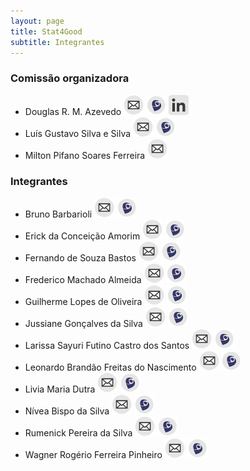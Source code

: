 ```yaml
---
layout: page
title: Stat4Good
subtitle: Integrantes
---
```


### Comissão organizadora

- Douglas R. M. Azevedo [![mail](/img/icons/email-icon-mini.png "E-mail")](douglasrm.azevedo@gmail.com) [![lattes](/img/icons/lattes-icon-mini.png "Currículo lattes")](http://buscatextual.cnpq.br/buscatextual/visualizacv.do?id=K4306628E6) [![linkedin](/img/icons/linkedin-icon-mini.png "Linkedin")](https://www.linkedin.com/in/douglas-r-mesquita-azevedo-aa83a182?authType=NAME_SEARCH&authToken=fbze&locale=pt_BR&trk=tyah&trkInfo=clickedVertical%3Amynetwork%2CclickedEntityId%3A293583584%2CauthType%3ANAME_SEARCH%2Cidx%3A1-1-1%2CtarId%3A1467572715518%2Ctas%3Adou)
- Luís Gustavo Silva e Silva [![mail](/img/icons/email-icon-mini.png "E-mail")](lgsilvaesilva@gmail.com) [![lattes](/img/icons/lattes-icon-mini.png "Currículo lattes")](http://buscatextual.cnpq.br/buscatextual/visualizacv.do?id=K4323569E0)
- Milton Pifano Soares Ferreira [![mail](/img/icons/email-icon-mini.png "E-mail")](milton.pifanos@gmail.com) 

### Integrantes

- Bruno Barbarioli [![mail](/img/icons/email-icon-mini.png "E-mail")](bbarbarioli@hotmail.com) [![lattes](/img/icons/lattes-icon-mini.png "Currículo lattes")](http://buscatextual.cnpq.br/buscatextual/visualizacv.do?id=K4470206U6)
- Erick da Conceição Amorim [![mail](/img/icons/email-icon-mini.png "E-mail")](erick.ufpa@gmail.com) [![lattes](/img/icons/lattes-icon-mini.png "Currículo lattes")](http://buscatextual.cnpq.br/buscatextual/visualizacv.do?id=K4326571J6)
- Fernando de Souza Bastos [![mail](/img/icons/email-icon-mini.png "E-mail")](fsbmat@gmail.com) [![lattes](/img/icons/lattes-icon-mini.png "Currículo lattes")](http://buscatextual.cnpq.br/buscatextual/visualizacv.do?id=K4164030D3)
- Frederico Machado Almeida [![mail](/img/icons/email-icon-mini.png "E-mail")](falmeida856@gmail.com) [![lattes](/img/icons/lattes-icon-mini.png "Currículo lattes")](http://buscatextual.cnpq.br/buscatextual/visualizacv.do?id=K8145220H8)
- Guilherme Lopes de Oliveira [![mail](/img/icons/email-icon-mini.png "E-mail")](guilopes2110@gmail.com) [![lattes](/img/icons/lattes-icon-mini.png "Currículo lattes")](http://buscatextual.cnpq.br/buscatextual/visualizacv.do?id=K4307199T0)
- Jussiane Gonçalves da Silva [![mail](/img/icons/email-icon-mini.png "E-mail")](jussianegoncalves@gmail.com) [![lattes](/img/icons/lattes-icon-mini.png "Currículo lattes")](http://buscatextual.cnpq.br/buscatextual/visualizacv.do?id=K4401187D0)
- Larissa Sayuri Futino Castro dos Santos [![mail](/img/icons/email-icon-mini.png "E-mail")](larissa.sayuri.fcs@gmail.com) [![lattes](/img/icons/lattes-icon-mini.png  "Currículo lattes")](http://buscatextual.cnpq.br/buscatextual/visualizacv.do?id=K8243295P6)
- Leonardo Brandão Freitas do Nascimento [![mail](/img/icons/email-icon-mini.png "E-mail")](leonardobrandao@hotmail.com) [![lattes](/img/icons/lattes-icon-mini.png "Currículo lattes")](http://buscatextual.cnpq.br/buscatextual/visualizacv.do?id=K4315035P6)
- Livia Maria Dutra [![mail](/img/icons/email-icon-mini.png "E-mail")](livinhadutra@gmail.com) [![lattes](/img/icons/lattes-icon-mini.png "Currículo lattes")](http://buscatextual.cnpq.br/buscatextual/visualizacv.do?id=K4362973H7)
- Nívea Bispo da Silva [![mail](/img/icons/email-icon-mini.png "E-mail")](nivea.bispo@gmail.com) [![lattes](/img/icons/lattes-icon-mini.png "Currículo lattes")](http://buscatextual.cnpq.br/buscatextual/visualizacv.do?id=K4210659D3)
- Rumenick Pereira da Silva [![mail](/img/icons/email-icon-mini.png "E-mail")](rumenickps@hotmail.com) [![lattes](/img/icons/lattes-icon-mini.png "Currículo lattes")](http://buscatextual.cnpq.br/buscatextual/visualizacv.do?id=K4490622E7)
- Wagner Rogério Ferreira Pinheiro [![mail](/img/icons/email-icon-mini.png "E-mail")](wagner2235@gmail.com) [![lattes](/img/icons/lattes-icon-mini.png "Currículo lattes")](http://buscatextual.cnpq.br/buscatextual/visualizacv.do?id=K4207450E5)

